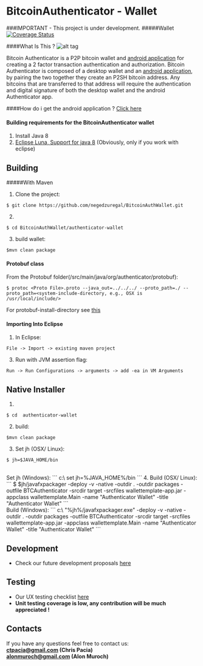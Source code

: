 BitcoinAuthenticator - Wallet
====================

###IMPORTANT - This project is under development.
#####Wallet
[![Coverage Status](https://coveralls.io/repos/BitcoinAuthenticator/Wallet/badge.png?branch=aes_encryption)](https://coveralls.io/r/BitcoinAuthenticator/Wallet?branch=aes_encryption)


####What Is This ?
![alt tag](https://avatars1.githubusercontent.com/u/10117021?v=3&u=ec1653bfd716817994c43933e25d35bebdf40be5&s=140)

Bitcoin Authenticator is a P2P bitcoin wallet and [android application](https://github.com/cpacia/BitcoinAuthenticator) for creating a 2 factor transaction authentication and authorization. Bitcoin Authenticator is composed of a desktop wallet and an  [android application](https://github.com/cpacia/BitcoinAuthenticator), by pairing the two together they create an P2SH bitcoin address. Any bitcoins that are transferred to that address will require the authentication and digital signature of both the desktop wallet and the android Authenticator app.

####How do i get the android application ? 
[Click here](https://github.com/cpacia/BitcoinAuthenticator) 

#### Building requirements for the BitcoinAuthenticator wallet
1. Install Java 8
2. [Eclipse Luna, Support for java 8](http://www.eclipse.org/home/index.php) (Obviously, only if you work with eclipse)

## Building

#####With Maven
1. Clone the project:<br>
```
$ git clone https://github.com/negedzuregal/BitcoinAuthWallet.git
```
2. 
```
$ cd BitcoinAuthWallet/authenticator-wallet
```
3. build wallet: <br>
```
$mvn clean package
```

#### Protobuf class
From the Protobuf folder(/src/main/java/org/authenticator/protobuf):
```
$ protoc <Proto File>.proto --java_out=../../../ --proto_path=./ --proto_path=<system-include-directory, e.g., OSX is /usr/local/include/>
```

For protobuf-install-directory see [this](http://stackoverflow.com/questions/20069295/importing-google-protobuf-descriptor-proto-in-java-protocol-buffers)

#### Importing Into Eclipse 
1. In Eclipse:
```
File -> Import -> existing maven project
``` 
3. Run with JVM assertion flag:<br>
```
Run -> Run Configurations -> arguments -> add -ea in VM Arguments
```

## Native Installer
1. 
```
$ cd  authenticator-wallet
```
2. build: <br>
```
$mvn clean package
```
3. Set jh  (OSX/ Linux):  
```
$ jh=$JAVA_HOME/bin
```
<br>
Set jh (Windows):  
```
c:\<Path to project> set jh=%JAVA_HOME%/bin
```
4. Build (OSX/ Linux): 
```
$ $jh/javafxpackager -deploy -v -native -outdir . -outdir packages -outfile BTCAuthenticator -srcdir target -srcfiles wallettemplate-app.jar -appclass wallettemplate.Main -name "Authenticator Wallet" -title "Authenticator Wallet"
```
<br>
Build (Windows): 
```
c:\<Path to project> "%jh%/javafxpackager.exe" -deploy -v -native -outdir . -outdir packages -outfile BTCAuthenticator -srcdir target -srcfiles wallettemplate-app.jar -appclass wallettemplate.Main -name "Authenticator Wallet" -title "Authenticator Wallet"
```

## Development 
- Check our future development proposals [here](https://docs.google.com/spreadsheets/d/1o5ZS_L8OppZJit46SzpauJOthI0ncWuIgmo6ZtPevOU/edit?usp=sharing)

## Testing
- Our UX testing checklist [here](https://docs.google.com/spreadsheets/d/1Tcg6E1ZxlYmg9TjcGjNhZoP0vHRUZT_O_2SzJJVfcKQ/edit?usp=sharing)
- <b> Unit testing coverage is low, any contribution will be much appreciated !</b>

## Contacts
If you have any questions feel free to contact us: 
<br><b>ctpacia@gmail.com (Chris Pacia)
<br>alonmuroch@gmail.com (Alon Muroch)</b>